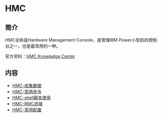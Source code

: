 # HMC

## 简介

HMC全称是Hardware Management Console，是管理IBM Power小型机的控制台之一，也是最常用的一种。


官方资料：[HMC Knowledge Center](https://www.ibm.com/support/knowledgecenter/9119-MHE/p8hdx/p8_workingwithconsoles.htm)

## 内容

- [HMC-收集数据](https://gitbook.big1000.com/01-IBM_Power_System/01-HMC/01-HMC-%E6%94%B6%E9%9B%86%E6%95%B0%E6%8D%AE.html) 
- [HMC-常用命令](https://gitbook.big1000.com/01-IBM_Power_System/01-HMC/02-HMC-%E5%B8%B8%E7%94%A8%E5%91%BD%E4%BB%A4.html)
- [HMC-shell脚本使用](https://gitbook.big1000.com/01-IBM_Power_System/01-HMC/03-HMC-shell%E8%84%9A%E6%9C%AC%E4%BD%BF%E7%94%A8.html)
- [HMC-RMC连接](https://gitbook.big1000.com/01-IBM_Power_System/01-HMC/04-HMC-RMC%E8%BF%9E%E6%8E%A5.html)
- [HMC-常用配置](https://gitbook.big1000.com/01-IBM_Power_System/01-HMC/05-HMC-%E5%B8%B8%E7%94%A8%E9%85%8D%E7%BD%AE.html)

